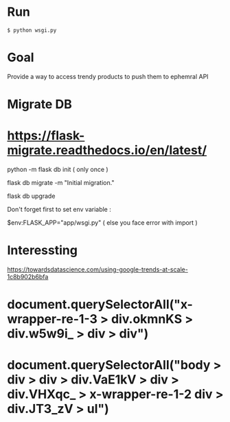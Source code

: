# Run 

```` shell
$ python wsgi.py
````

# Goal 

Provide a way to access trendy products to push them to ephemral API 

# Migrate DB 
# https://flask-migrate.readthedocs.io/en/latest/
python -m flask db init ( only once )

flask db migrate -m "Initial migration."

flask db upgrade

Don't forget first to set env variable : 

$env:FLASK_APP="app/wsgi.py" ( else you face error with import )

# Interessting 

https://towardsdatascience.com/using-google-trends-at-scale-1c8b902b6bfa

# document.querySelectorAll("x-wrapper-re-1-3 > div.okmnKS > div.w5w9i_ > div > div")
# document.querySelectorAll("body > div > div > div.VaE1kV > div > div.VHXqc_ > x-wrapper-re-1-2 div > div.JT3_zV > ul")
